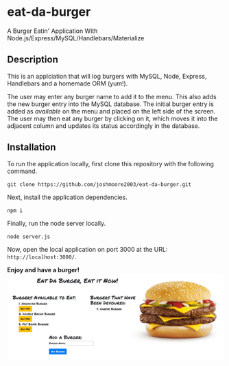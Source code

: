 # eat-da-burger
A Burger Eatin' Application With Node.js/Express/MySQL/Handlebars/Materialize

## Description

This is an applciation that will log burgers with MySQL, Node, Express, Handlebars and a homemade ORM (yum!).

The user may enter any burger name to add it to the menu. This also adds the new burger entry into the MySQL database. The initial burger entry is added as *available* on the menu and placed on the left side of the screen. The user may then eat any burger by clicking on it, which moves it into the adjacent column and updates its status accordingly in the database.

## Installation

To run the application locally, first clone this repository with the following command.

	git clone https://github.com/joshmoore2003/eat-da-burger.git

Next, install the application dependencies.

	npm i
	
Finally, run the node server locally.

	node server.js
	
Now, open the local application on port 3000 at the URL: `http://localhost:3000/`.

**Enjoy and have a burger!**
![burger photo](public/assets/img/eat-da-burger.jpg)